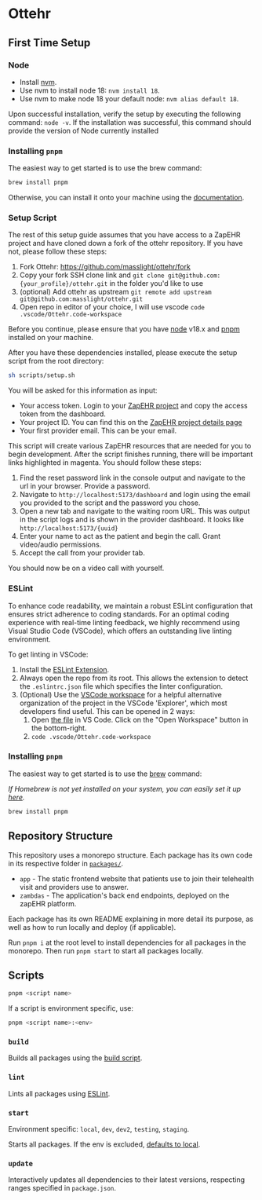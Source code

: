 # Ottehr

## First Time Setup

### Node

- Install [nvm](https://github.com/nvm-sh/nvm#installing-and-updating).
- Use nvm to install node 18: `nvm install 18`.
- Use nvm to make node 18 your default node: `nvm alias default 18`.

Upon successful installation, verify the setup by executing the following command: `node -v`. If the installation was successful, this command should provide the version of Node currently installed

### Installing `pnpm`

The easiest way to get started is to use the brew command:

```bash
brew install pnpm
```

Otherwise, you can install it onto your machine using the [documentation](https://pnpm.io/installation).

### Setup Script

The rest of this setup guide assumes that you have access to a ZapEHR project and have cloned down a fork of the ottehr repository. If you have not, please follow these steps:

1. Fork Ottehr: https://github.com/masslight/ottehr/fork
2. Copy your fork SSH clone link and `git clone git@github.com:{your_profile}/ottehr.git` in the folder you'd like to use
3. (optional) Add ottehr as upstream `git remote add upstream git@github.com:masslight/ottehr.git`
4. Open repo in editor of your choice, I will use vscode `code .vscode/Ottehr.code-workspace`

Before you continue, please ensure that you have [node](#node) v18.x and [pnpm](#installing-pnpm) installed on your machine.

After you have these dependencies installed, please execute the setup script from the root directory:

```bash
sh scripts/setup.sh
```

You will be asked for this information as input:

- Your access token. Login to your [ZapEHR project](https://console.zapehr.com) and copy the access token from the dashboard.
- Your project ID. You can find this on the [ZapEHR project details page](https://console.zapehr.com/project)
- Your first provider email. This can be your email.

This script will create various ZapEHR resources that are needed for you to begin development. After the script finishes running, there will be important links highlighted in magenta. You should follow these steps:

1. Find the reset password link in the console output and navigate to the url in your browser. Provide a password.
2. Navigate to `http://localhost:5173/dashboard` and login using the email you provided to the script and the password you chose.
3. Open a new tab and navigate to the waiting room URL. This was output in the script logs and is shown in the provider dashboard. It looks like `http://localhost:5173/{uuid}`
4. Enter your name to act as the patient and begin the call. Grant video/audio permissions.
5. Accept the call from your provider tab.

You should now be on a video call with yourself.

### ESLint

To enhance code readability, we maintain a robust ESLint configuration that ensures strict adherence to coding standards. For an optimal coding experience with real-time linting feedback, we highly recommend using Visual Studio Code (VSCode), which offers an outstanding live linting environment.

To get linting in VSCode:

1. Install the [ESLint Extension](https://marketplace.visualstudio.com/items?itemName=dbaeumer.vscode-eslint).
2. Always open the repo from its root. This allows the extension to detect the `.eslintrc.json` file which specifies the linter configuration.
3. (Optional) Use the [VSCode workspace](./.vscode/Ottehr.code-workspace) for a helpful alternative organization of the project in the VSCode 'Explorer', which most developers find useful. This can be opened in 2 ways:
   1. Open [the file](./.vscode/Ottehr.code-workspace) in VS Code. Click on the "Open Workspace" button in the bottom-right.
   2. `code .vscode/Ottehr.code-workspace`

### Installing `pnpm`

The easiest way to get started is to use the [brew](https://brew.sh/) command:

*If Homebrew is not yet installed on your system, you can easily set it up [here](https://brew.sh/).*

```bash
brew install pnpm
```
## Repository Structure

This repository uses a monorepo structure. Each package has its own code in its respective folder in [`packages/`](./packages/).

- `app` - The static frontend website that patients use to join their telehealth visit and providers use to answer.
- `zambdas` - The application's back end endpoints, deployed on the zapEHR platform.

Each package has its own README explaining in more detail its purpose, as well as how to run locally and deploy (if applicable).

Run `pnpm i` at the root level to install dependencies for all packages in the monorepo. Then run `pnpm start` to start all packages locally.

## Scripts

```sh
pnpm <script name>
```

If a script is environment specific, use:

```sh
pnpm <script name>:<env>
```

### `build`

Builds all packages using the [build script](./scripts/build.sh).

### `lint`

Lints all packages using [ESLint](https://eslint.org/).

### `start`

Environment specific: `local`, `dev`, `dev2`, `testing`, `staging`.

Starts all packages. If the env is excluded, [defaults to local](#getting-started).

### `update`

Interactively updates all dependencies to their latest versions, respecting ranges specified in `package.json`.
